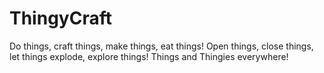 ThingyCraft
===========

Do things, craft things, make things, eat things! Open things, close things, let things explode, explore things! Things and Thingies everywhere!

